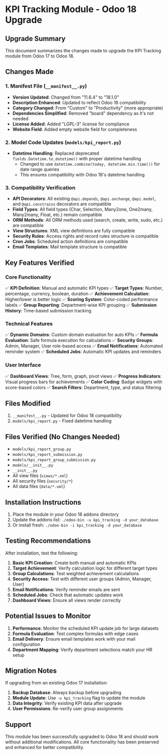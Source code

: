 # KPI Tracking Module - Odoo 18 Upgrade

## Upgrade Summary

This document summarizes the changes made to upgrade the KPI Tracking module from Odoo 17 to Odoo 18.

## Changes Made

### 1. Manifest File (`__manifest__.py`)
- **Version Updated**: Changed from "11.6.4" to "18.1.0"
- **Description Enhanced**: Updated to reflect Odoo 18 compatibility
- **Category Changed**: From "Custom" to "Productivity" (more appropriate)
- **Dependencies Simplified**: Removed "board" dependency as it's not needed
- **License Added**: Added "LGPL-3" license for compliance
- **Website Field**: Added empty website field for completeness

### 2. Model Code Updates (`models/kpi_report.py`)
- **Datetime Handling**: Replaced deprecated `fields.Datetime.to_datetime()` with proper datetime handling
  - Changed to use `datetime.combine(today, datetime.min.time())` for date range queries
  - This ensures compatibility with Odoo 18's datetime handling

### 3. Compatibility Verification
- **API Decorators**: All existing `@api.depends`, `@api.onchange`, `@api.model`, and `@api.constrains` decorators are compatible
- **Field Types**: All field types (Char, Selection, Many2one, One2many, Many2many, Float, etc.) remain compatible
- **ORM Methods**: All ORM methods used (search, create, write, sudo, etc.) are compatible
- **View Structures**: XML view definitions are fully compatible
- **Security Rules**: Access rights and record rules structure is compatible
- **Cron Jobs**: Scheduled action definitions are compatible
- **Email Templates**: Mail template structure is compatible

## Key Features Verified

### Core Functionality
✅ **KPI Definition**: Manual and automatic KPI types
✅ **Target Types**: Number, percentage, currency, boolean, duration
✅ **Achievement Calculation**: Higher/lower is better logic
✅ **Scoring System**: Color-coded performance labels
✅ **Group Reporting**: Department-wise KPI grouping
✅ **Submission History**: Time-based submission tracking

### Technical Features
✅ **Dynamic Domains**: Custom domain evaluation for auto KPIs
✅ **Formula Evaluation**: Safe formula execution for calculations
✅ **Security Groups**: Admin, Manager, User role-based access
✅ **Email Notifications**: Automated reminder system
✅ **Scheduled Jobs**: Automatic KPI updates and reminders

### User Interface
✅ **Dashboard Views**: Tree, form, graph, pivot views
✅ **Progress Indicators**: Visual progress bars for achievements
✅ **Color Coding**: Badge widgets with score-based colors
✅ **Search Filters**: Department, type, and status filtering

## Files Modified

1. `__manifest__.py` - Updated for Odoo 18 compatibility
2. `models/kpi_report.py` - Fixed datetime handling

## Files Verified (No Changes Needed)

- `models/kpi_report_group.py`
- `models/kpi_report_submission.py`
- `models/kpi_report_group_submission.py`
- `models/__init__.py`
- `__init__.py`
- All view files (`views/*.xml`)
- All security files (`security/*`)
- All data files (`data/*.xml`)

## Installation Instructions

1. Place the module in your Odoo 18 addons directory
2. Update the addons list: `./odoo-bin -u kpi_tracking -d your_database`
3. Or install fresh: `./odoo-bin -i kpi_tracking -d your_database`

## Testing Recommendations

After installation, test the following:

1. **Basic KPI Creation**: Create both manual and automatic KPIs
2. **Target Achievement**: Verify calculation logic for different target types
3. **Group Calculations**: Test weighted achievement calculations
4. **Security Access**: Test with different user groups (Admin, Manager, User)
5. **Email Notifications**: Verify reminder emails are sent
6. **Scheduled Jobs**: Check that automatic updates work
7. **Dashboard Views**: Ensure all views render correctly

## Potential Issues to Monitor

1. **Performance**: Monitor the scheduled KPI update job for large datasets
2. **Formula Evaluation**: Test complex formulas with edge cases
3. **Email Delivery**: Ensure email templates work with your mail configuration
4. **Department Mapping**: Verify department selections match your HR setup

## Migration Notes

If upgrading from an existing Odoo 17 installation:

1. **Backup Database**: Always backup before upgrading
2. **Module Update**: Use `-u kpi_tracking` flag to update the module
3. **Data Integrity**: Verify existing KPI data after upgrade
4. **User Permissions**: Re-verify user group assignments

## Support

This module has been successfully upgraded to Odoo 18 and should work without additional modifications. All core functionality has been preserved and enhanced for better compatibility.
